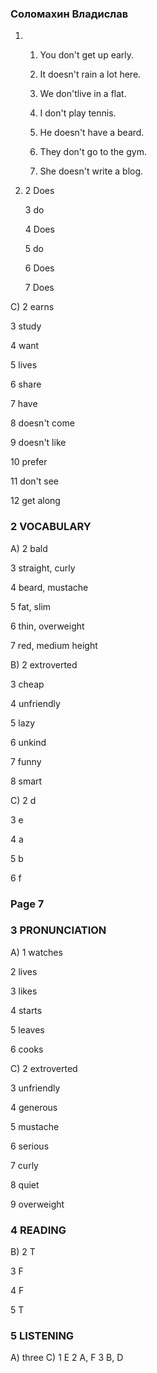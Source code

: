 ### Соломахин Владислав

1)  1) You don't get up early.  

    2) It doesn't rain a lot here.  

    3) We don'tlive in a flat.  

    4) I don't play tennis.  

    5) He doesn't have a beard.  

    6) They don't go to the gym.  

    7) She doesn't write a blog.  
  
3) 2 Does
 
   3 do

   4 Does
 
   5 do
 
   6 Does
 
   7 Does

C) 2 earns

3 study

4 want 

5 lives

6 share

7 have

8 doesn't come

9 doesn't like

10 prefer

11 don't see

12 get along


### 2 VOCABULARY
A)
2 bald

3 straight, curly

4 beard, mustache

5 fat, slim

6 thin, overweight 

7 red, medium height

B)
2 extroverted

3 cheap

4 unfriendly

5 lazy

6 unkind

7 funny

8 smart

C)
2 d

3 e

4 a 

5 b 

6 f

### Page 7
### 3 PRONUNCIATION
A)
1 watches

2 lives

3 likes

4 starts

5 leaves

6 cooks

C)
2 extroverted

3 unfriendly

4 generous 

5 mustache

6 serious

7 curly

8 quiet

9 overweight


### 4 READING
B)
2 T

3 F 

4 F 

5 T

### 5 LISTENING
A) three
C) 1 E 2 A, F 3 B, D 
